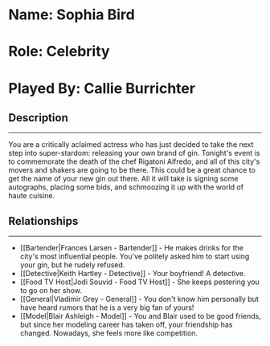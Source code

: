 # Name: Sophia Bird
# Role: Celebrity
# Played By: Callie Burrichter 

## Description
---
You are a critically aclaimed actress who has just decided to take the next step into super-stardom: releasing your own brand of gin. Tonight's event is to commemorate the death of the chef Rigatoni Alfredo, and all of this city's movers and shakers are going to be there. This could be a great chance to get the name of your new gin out there. All it will take is signing some autographs, placing some bids, and schmoozing it up with the world of haute cuisine.

## Relationships
---
- [[Bartender|Frances Larsen - Bartender]]  - He makes drinks for the city's most influential people. You've politely asked him to start using your gin, but he rudely refused.
- [[Detective|Keith Hartley - Detective]]  - Your boyfriend! A detective.
- [[Food TV Host|Jodi Souvid - Food TV Host]]  - She keeps pestering you to go on her show.
- [[General|Vladimir Grey - General]] - You don't know him personally but have heard rumors that he is a very big fan of yours!
- [[Model|Blair Ashleigh - Model]] - You and Blair used to be good friends, but since her modeling career has taken off, your friendship has changed. Nowadays, she feels more like competition.